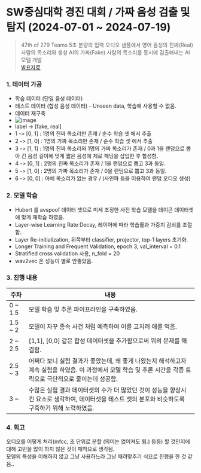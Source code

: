 # SW중심대학 경진 대회 / 가짜 음성 검출 및 탐지       (2024-07-01 ~ 2024-07-19)
> 47th of 279 Teams
5초 분량의 입력 오디오 샘플에서 영어 음성의 진짜(Real) 사람의 목소리와 생성 AI의 가짜(Fake) 사람의 목소리를 동시에 검출해내는 AI 모델 개발     
[발표자료](https://docs.google.com/presentation/d/1D2Cz_nm0fy105BGreEO7dVw7jZim1zxT5i_xUdcvVLI/edit?usp=sharing)
### 1. 데이터 가공
- 학습 데이터 (단일 음성 데이터)
- 테스트 데이터 (합성 음성 데이터) - Unseen data, 학습에 사용할 수 없음.
- 데이터 재구축
- ![image](https://github.com/user-attachments/assets/ca82be1b-80d5-4b04-9cf3-7806b6cd5cb6)
- label -> [fake, real]
- 1 -> [0, 1] : 1명의 진짜 목소리만 존재 / 순수 학습 셋 에서 추출
- 2 -> [1, 0] : 1명의 가짜 목소리만 존재 / 순수 학습 셋 에서 추출
- 3 -> [1, 1] : 1명의 진짜 목소리와 1명의 가짜 목소리가 존재 / 0과 1을 랜덤으로 뽑아 긴 음성 길이에 맞게 짧은 음성에 제로 패딩을 삽입한 후 합성함.
- 4 -> [0, 1] :  2명의 진짜 목소리가 존재  / 1을 랜덤으로 뽑고 3과 동일.
- 5 -> [1, 0] : 2명의 가짜 목소리가 존재 / 0을 랜덤으로 뽑고 3과 동일.
- 6 -> [0, 0] : 아예 목소리가 없는 경우 / (사인파 등을 이용하여 랜덤 오디오 생성)


### 2. 모델 학습
- Hubert 를 avspoof 데이터 셋으로 미세 조정한 사전 학습 모델을 데이콘 데이터셋에 맞게 재학습 하였음.
- Layer-wise Learning Rate Decay, 레이어에 따라 학습률과 가중치 감쇠를 조절함.
- Layer Re-initialization, 뒤쪽부터 classifier, projector, top-1 layers 초기화.
- Longer Training and Frequent Validation, epoch 3, val_interval = 0.1
- Stratified cross validation 사용, n_fold = 20
- wav2vec 은 성능이 별로 안좋았음.

### 3. 진행 내용

| 주차  | 내용                              |
|-------|-----------------------------------|
| 0 ~ 1.5 | 모델 학습 및 추론 파이프라인을 구축하였음.|
| 1.5 ~ 2 | 모델이 자꾸 종속 사건 처럼 예측하여 이를 고치려 애를 먹음.|
| 2 ~ 2.5 | [1,1], [0,0] 같은 합성 데이터셋을 추가함으로써 위의 문제를 해결함. |
| 2.5 ~ 3 | 어쩌다 보니 실험 결과가 좋았는데, 왜 좋게 나왔는지 해석하고자 계속 실험을 하였음.  이 과정에서 모델 학습 및 추론 시간을 각종 트릭으로 극단적으로 줄이는데 성공함.|
| 3 ~  | 수많은 실험 결과 데이터셋의 수가 더 많았던 것이 성능을 향상시킨 요소로 생각하여, 데이터셋을 테스트 셋의 분포와 비슷하도록 구축하기 위해 노력하였음.|


### 4. 회고
오디오를 어떻게 처리(mfcc, 초 단위로 분할 (의미는 없어져도 됨.) 등등) 할 것인지에 대해 고민을 많이 하지 않은 것이 패착으로 생각됨.     
모델의 특성을 이해하지 않고 그냥 사용하느라 그냥 때려맞추기 식으로 진행을 한 것 같음..       

